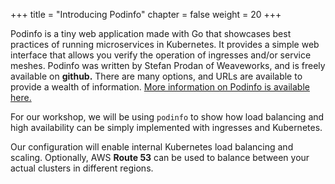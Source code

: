 +++
title = "Introducing Podinfo"
chapter = false
weight = 20
+++

Podinfo is a tiny web application made with Go that showcases best practices of running microservices in Kubernetes. It provides a simple web interface that allows you verify the operation of ingresses and/or service meshes. Podinfo was written by Stefan Prodan of Weaveworks, and is freely available on **github.** There are many options, and URLs are available to provide a wealth of information. [More information on Podinfo is available here.](https://github.com/stefanprodan/podinfo)

For our workshop, we will be using `podinfo` to show how load balancing and high availability can be simply implemented with ingresses and Kubernetes.

Our configuration will enable internal Kubernetes load balancing and scaling. Optionally, AWS **Route 53** can be used to balance between your actual clusters in different regions.
